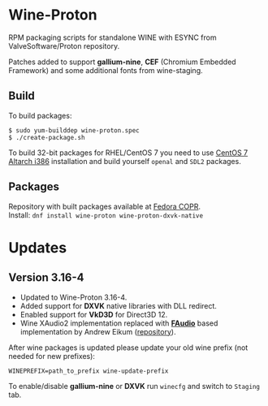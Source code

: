 # Wine-Proton
RPM packaging scripts for standalone WINE with ESYNC from ValveSoftware/Proton repository.
  
Patches added to support **gallium-nine**, **CEF** (Chromium Embedded Framework) and some additional fonts from wine-staging.
  
## Build
To build packages:
```shell
$ sudo yum-builddep wine-proton.spec
$ ./create-package.sh
```
  
To build 32-bit packages for RHEL/CentOS 7 you need to use [CentOS 7 Altarch i386](http://mirror.centos.org/altarch/7/isos/i386/) installation and build yourself `openal` and `SDL2` packages.

## Packages
Repository with built packages available at [Fedora COPR](https://copr.fedorainfracloud.org/coprs/leonmaxx/wine-proton/).  
Install: `dnf install wine-proton wine-proton-dxvk-native`

# Updates
## Version 3.16-4
- Updated to Wine-Proton 3.16-4.
- Added support for **DXVK** native libraries with DLL redirect.
- Enabled support for **VkD3D** for Direct3D 12.
- Wine XAudio2 implementation replaced with **[FAudio](https://github.com/FNA-XNA/FAudio)** based implementation by Andrew Eikum ([repository](https://github.com/aeikum/wine/tree/faudio-fixups)).

After wine packages is updated please update your old wine prefix (not needed for new prefixes):
```
WINEPREFIX=path_to_prefix wine-update-prefix
```
  
To enable/disable **gallium-nine** or **DXVK** run `winecfg` and switch to `Staging` tab.
